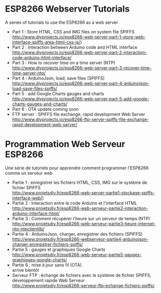 # ESP8266 Webserver Tutorials
A series of tutorials to use the ESP8266 as a web server
* Part 1 : Store HTML, CSS and IMG files on system file SPIFFS  
http://www.diyprojects.io/esp8266-web-server-part-1-store-web-interface-spiffs-area-html-css-js/)
* Part 2 : Interaction between Arduino code and HTML interface  
http://www.diyprojects.io/esp8266-web-server-part-2-interaction-code-arduino-html-interface/
* Part 3 : How to recover time on a time server (NTP)  
http://www.diyprojects.io/esp8266-web-server-part-3-recover-time-time-server-ntp/
* Part 4 : ArduinoJson, load, save files (SPIFFS)  
http://www.diyprojects.io/esp8266-web-server-part-4-arduinojson-load-save-files-spiffs/
* Part 5 : add Google Charts gauges and charts  
http://www.diyprojects.io/esp8266-web-server-part-5-add-google-charts-gauges-and-charts/
* Part 6 : OTA update  coming soon
* FTP server : SPIFFS file exchange, rapid development Web Server  
http://www.diyprojects.io/esp8266-ftp-server-spiffs-file-exchange-rapid-development-web-server/

# Programmation Web Serveur ESP8266
Une série de tutoriels pour apprendre comment programmer l'ESP8266 comme un serveur web
* Partie 1 : enregistrer les fichiers HTML, CSS, IMG sur le système de fichier SPIFFS  
http://www.projetsdiy.fr/esp8266-web-server-partie1-stockage-spiffs-interface-web/)
* Partie 2 : Interaction entre le code Arduino et l'interface HTML  
http://www.projetsdiy.fr/esp8266-web-serveur-partie2-interaction-arduino-interface-html/
* Partie 3 : Comment récupérer l'heure sur un serveur de temps (NTP)  
http://www.projetsdiy.fr/esp8266-web-serveur-partie3-heure-internet-ntp-ntpclientlib/
* Partie 4 : ArduinoJson, charger, enregistrer des fichiers (SPIFFS)  
http://www.projetsdiy.fr/esp8266-webserveur-partie4-arduinojson-charger-enregistrer-fichiers-spiffs/
* Partie 5 : gauges et graphiques Google Charts  
http://www.projetsdiy.fr/esp8266-web-serveur-partie5-gauges-graphiques-google-charts/
* Partie 6 : mise à jour sans fil (OTA)  
arrive bientôt
* Serveur FTP : échange de fichiers avec le système de fichier SPIFFS, développement rapide Web Serveur  
http://www.projetsdiy.fr/esp8266-serveur-ftp-echange-fichiers-spiffs/
